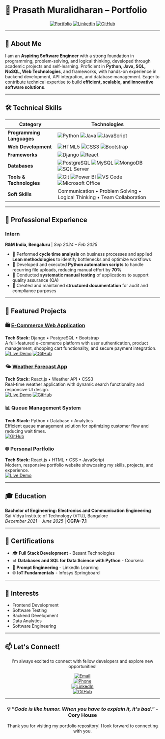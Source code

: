 # 🚀 Prasath Muralidharan – Portfolio



<div align="center">
  
  [![Portfolio](https://img.shields.io/badge/🌐_Live_Portfolio-View_Now-3B82F6?style=for-the-badge)](https://your-portfolio-url.com)
  [![LinkedIn](https://img.shields.io/badge/LinkedIn-Connect-0077B5?style=for-the-badge&logo=linkedin)](https://linkedin.com/in/prasathm21)
  [![GitHub](https://img.shields.io/badge/GitHub-Follow-100000?style=for-the-badge&logo=github)](https://github.com/prasath-m21)
  
</div>

---

## 👋 About Me

I am an **Aspiring Software Engineer** with a strong foundation in programming, problem-solving, and logical thinking, developed through academic projects and self-learning. Proficient in **Python, Java, SQL, NoSQL, Web Technologies**, and frameworks, with hands-on experience in backend development, API integration, and database management. Eager to contribute technical expertise to build **efficient, scalable, and innovative software solutions**.



---

## 🛠️ Technical Skills

<div align="center">

| Category | Technologies |
|----------|-------------|
| **Programming Languages** | ![Python](https://img.shields.io/badge/Python-3776AB?style=flat&logo=python&logoColor=white) ![Java](https://img.shields.io/badge/Java-ED8B00?style=flat&logo=openjdk&logoColor=white) ![JavaScript](https://img.shields.io/badge/JavaScript-F7DF1E?style=flat&logo=javascript&logoColor=black) |
| **Web Development** | ![HTML5](https://img.shields.io/badge/HTML5-E34F26?style=flat&logo=html5&logoColor=white) ![CSS3](https://img.shields.io/badge/CSS3-1572B6?style=flat&logo=css3&logoColor=white) ![Bootstrap](https://img.shields.io/badge/Bootstrap-563D7C?style=flat&logo=bootstrap&logoColor=white) |
| **Frameworks** | ![Django](https://img.shields.io/badge/Django-092E20?style=flat&logo=django&logoColor=white) ![React](https://img.shields.io/badge/React-20232A?style=flat&logo=react&logoColor=61DAFB) |
| **Databases** | ![PostgreSQL](https://img.shields.io/badge/PostgreSQL-316192?style=flat&logo=postgresql&logoColor=white) ![MySQL](https://img.shields.io/badge/MySQL-00000F?style=flat&logo=mysql&logoColor=white) ![MongoDB](https://img.shields.io/badge/MongoDB-4EA94B?style=flat&logo=mongodb&logoColor=white) ![SQL Server](https://img.shields.io/badge/SQL_Server-CC2927?style=flat&logo=microsoft-sql-server&logoColor=white) |
| **Tools & Technologies** | ![Git](https://img.shields.io/badge/Git-F05032?style=flat&logo=git&logoColor=white) ![Power BI](https://img.shields.io/badge/PowerBI-F2C811?style=flat&logo=powerbi&logoColor=black) ![VS Code](https://img.shields.io/badge/VS_Code-0078D4?style=flat&logo=visual-studio-code&logoColor=white) ![Microsoft Office](https://img.shields.io/badge/MS_Office-D83B01?style=flat&logo=microsoft-office&logoColor=white) |
| **Soft Skills** | Communication • Problem Solving • Logical Thinking • Team Collaboration |

</div>

---

## 💼 Professional Experience

### **Intern**
**R&M India, Bengaluru** | *Sep 2024 – Feb 2025*

- 🔄 Performed **cycle time analysis** on business processes and applied **Lean methodologies** to identify bottlenecks and optimize workflows
- 🐍 Developed and executed **Python automation scripts** to handle recurring file uploads, reducing manual effort by **70%**
- 🧪 Conducted **systematic manual testing** of applications to support quality assurance (QA)
- 📝 Created and maintained **structured documentation** for audit and compliance purposes

---

## 🚀 Featured Projects

### 🛍️ [E-Commerce Web Application](https://django-ecommerce-8ye1.onrender.com/)
**Tech Stack:** Django • PostgreSQL • Bootstrap  
A full-featured e-commerce platform with user authentication, product management, shopping cart functionality, and secure payment integration.  
[![Live Demo](https://img.shields.io/badge/Live-Demo-success?style=flat-square)](https://django-ecommerce-8ye1.onrender.com/) [![GitHub](https://img.shields.io/badge/GitHub-Repo-blue?style=flat-square)](https://github.com/prasath-m21/django-ecommerce)

### 🌤️ [Weather Forecast App](https://prasath-m21.github.io/react-weather-app/)
**Tech Stack:** React.js • Weather API • CSS3  
Real-time weather application with dynamic search functionality and responsive UI design.  
[![Live Demo](https://img.shields.io/badge/Live-Demo-success?style=flat-square)](https://prasath-m21.github.io/react-weather-app/) [![GitHub](https://img.shields.io/badge/GitHub-Repo-blue?style=flat-square)](https://github.com/prasath-m21/react-weather-app)

### 📊 Queue Management System
**Tech Stack:** Python • Database • Analytics  
Efficient queue management solution for optimizing customer flow and reducing wait times.  
[![GitHub](https://img.shields.io/badge/GitHub-Repo-blue?style=flat-square)](https://github.com/prasath-m21)

### 🌐 Personal Portfolio
**Tech Stack:** React.js • HTML • CSS • JavaScript  
Modern, responsive portfolio website showcasing my skills, projects, and experience.  
[![Live Demo](https://img.shields.io/badge/Live-Demo-success?style=flat-square)](https://your-portfolio-url.com)

---

## 🎓 Education

**Bachelor of Engineering: Electronics and Communication Engineering**  
Sai Vidya Institute of Technology (VTU), Bangalore  
*December 2021 – June 2025* | **CGPA: 7.1**

---

## 📜 Certifications

- 🎓 **Full Stack Development** - Besant Technologies
- 📊 **Databases and SQL for Data Science with Python** - Coursera
- 🤖 **Prompt Engineering** - LinkedIn Learning
- 🌐 **IoT Fundamentals** - Infosys Springboard

---

## 🌟 Interests

- Frontend Development
- Software Testing
- Backend Development
- Data Analytics
- Software Engineering

---

## 📫 Let's Connect!

<div align="center">
  
I'm always excited to connect with fellow developers and explore new opportunities!

[![Email](https://img.shields.io/badge/Email-mprasath0907@gmail.com-D14836?style=for-the-badge&logo=gmail&logoColor=white)](mailto:mprasath0907@gmail.com)  
[![Phone](https://img.shields.io/badge/Phone-+91_8217696151-1DA1F2?style=for-the-badge&logo=phone&logoColor=white)](tel:+918217696151)  
[![LinkedIn](https://img.shields.io/badge/LinkedIn-prasathm21-0077B5?style=for-the-badge&logo=linkedin&logoColor=white)](https://linkedin.com/in/prasathm21)  
[![GitHub](https://img.shields.io/badge/GitHub-prasath--m21-100000?style=for-the-badge&logo=github&logoColor=white)](https://github.com/prasath-m21)

</div>

---

<div align="center">
  
### 💡 *"Code is like humor. When you have to explain it, it's bad."* - Cory House

Thank you for visiting my portfolio repository! I look forward to connecting with you.



</div>
